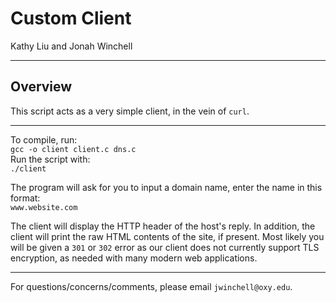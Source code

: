Custom Client
===
Kathy Liu and Jonah Winchell

---
Overview
---
This script acts as a very simple client, in the vein of `curl`.    

---
To compile, run:   
`gcc -o client client.c dns.c`   
Run the script with:   
`./client`   

The program will ask for you to input a domain name, enter the name
in this format:   
`www.website.com`   

The client will display the HTTP header of the host's reply.
In addition, the client will print the raw HTML contents of the site,
if present. Most likely you will be given a `301` or `302` error
as our client does not currently support TLS encryption, as needed
with many modern web applications.

---

For questions/concerns/comments, please email `jwinchell@oxy.edu`.
